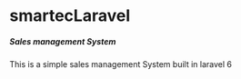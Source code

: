 # smartecLaravel
##### Sales management System

This is a simple sales management System built in laravel 6
